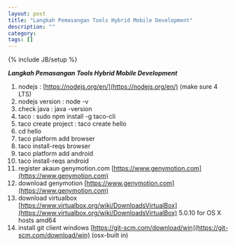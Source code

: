 ```yaml
---
layout: post
title: "Langkah Pemasangan Tools Hybrid Mobile Development"
description: ""
category: 
tags: []
---
```

{% include JB/setup %}

***Langkah Pemasangan Tools Hybrid Mobile Development***

1. nodejs : [https://nodejs.org/en/](https://nodejs.org/en/) (make sure 4 LTS)
2. nodejs version : node -v
3. check java : java -version
4. taco : sudo npm install -g taco-cli
5. taco create project : taco create hello 
6. cd hello
7. taco platform add browser
8. taco install-reqs browser
9. taco platform add android
10. taco install-reqs android
11. register akaun genymotion.com [https://www.genymotion.com](https://www.genymotion.com)
12. download genymotion [https://www.genymotion.com](https://www.genymotion.com)
13. download virtualbox [https://www.virtualbox.org/wiki/DownloadsVirtualBox](https://www.virtualbox.org/wiki/DownloadsVirtualBox) 5.0.10 for OS X hosts  amd64
14. install git client windows [https://git-scm.com/download/win](https://git-scm.com/download/win) (osx-built in)



